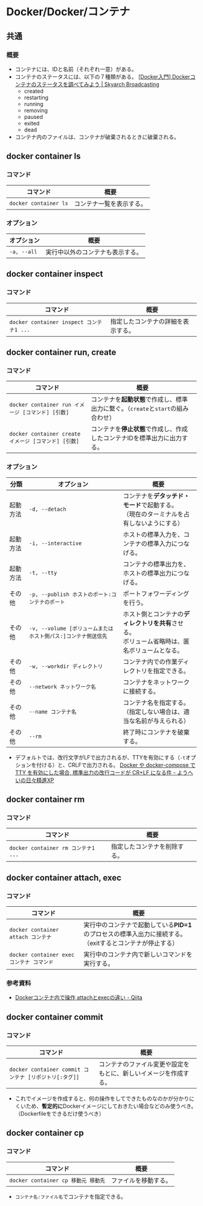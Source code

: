 # Docker/Docker/コンテナ

## 共通

### 概要

- コンテナには、IDと名前（それぞれ一意）がある。
- コンテナのステータスには、以下の７種類がある。
  [[Docker入門] Dockerコンテナのステータスを調べてみよう | Skyarch Broadcasting](https://www.skyarch.net/blog/?p=16702)
  - created
  - restarting
  - running
  - removing
  - paused
  - exited
  - dead
- コンテナ内のファイルは、コンテナが破棄されるときに破棄される。

## docker container ls

### コマンド

| コマンド              | 概要                     |
| --------------------- | ------------------------ |
| `docker container ls` | コンテナ一覧を表示する。 |

### オプション

| オプション  | 概要                             |
| ----------- | -------------------------------- |
| `-a, --all` | 実行中以外のコンテナも表示する。 |

## docker container inspect

### コマンド

| コマンド                                 | 概要                               |
| ---------------------------------------- | ---------------------------------- |
| `docker container inspect コンテナ1 ...` | 指定したコンテナの詳細を表示する。 |

## docker container run, create

### コマンド

| コマンド                                             | 概要                                                         |
| ---------------------------------------------------- | ------------------------------------------------------------ |
| `docker container run イメージ [コマンド] [引数]`    | コンテナを**起動状態**で作成し、標準出力に繋ぐ。（`create`と`start`の組み合わせ） |
| `docker container create イメージ [コマンド] [引数]` | コンテナを**停止状態**で作成し、作成したコンテナIDを標準出力に出力する。 |

### オプション

| 分類     | オプション                                                   | 概要                                                         |
| -------- | ------------------------------------------------------------ | ------------------------------------------------------------ |
| 起動方法 | `-d, --detach`                                               | コンテナを**デタッチド・モード**で起動する。<br />（現在のターミナルを占有しないようにする） |
| 起動方法 | `-i, --interactive`                                          | ホストの標準入力を、コンテナの標準入力につなげる。           |
| 起動方法 | `-t, --tty`                                                  | コンテナの標準出力を、ホストの標準出力につなげる。           |
| その他   | `-p, --publish ホストのポート:コンテナのポート`              | ポートフォワーディングを行う。                               |
| その他   | `-v, --volume [ボリュームまたはホスト側パス:]コンテナ側送信先` | ホスト側とコンテナの**ディレクトリを共有**させる。<br />ボリューム省略時は、匿名ボリュームとなる。 |
| その他   | `-w, --workdir ディレクトリ`                                 | コンテナ内での作業ディレクトリを指定できる。                 |
| その他   | `--network ネットワーク名`                                   | コンテナをネットワークに接続する。                           |
| その他   | `--name コンテナ名`                                          | コンテナ名を指定する。<br />（指定しない場合は、適当な名前が与えられる） |
| その他   | `--rm`                                                       | 終了時にコンテナを破棄する。                                 |

- デフォルトでは、改行文字がLFで出力されるが、TTYを有効にする（`-t`オプションを付ける）と、CRLFで出力される。
  [Docker や docker-compose で TTY を有効にした場合, 標準出力の改行コードが CR+LF になる件 - ようへいの日々精進XP](https://inokara.hateblo.jp/entry/2018/12/19/235758)

## docker container rm

### コマンド

| コマンド                            | 概要                         |
| ----------------------------------- | ---------------------------- |
| `docker container rm コンテナ1 ...` | 指定したコンテナを削除する。 |

## docker container attach, exec

### コマンド

| コマンド                                  | 概要                                                         |
| ----------------------------------------- | ------------------------------------------------------------ |
| `docker container attach コンテナ`        | 実行中のコンテナで起動している**PID=1**のプロセスの標準入出力に接続する。<br />（exitするとコンテナが停止する） |
| `docker container exec コンテナ コマンド` | 実行中のコンテナ内で新しいコマンドを実行する。               |

### 参考資料

- [Dockerコンテナ内で操作 attachとexecの違い - Qiita](https://qiita.com/RyoMa_0923/items/9b5d2c4a97205692a560)

## docker container commit

### コマンド

| コマンド                                               | 概要                                                         |
| ------------------------------------------------------ | ------------------------------------------------------------ |
| `docker container commit コンテナ [リポジトリ[:タグ]]` | コンテナのファイル変更や設定をもとに、新しいイメージを作成する。 |

- これでイメージを作成すると、何の操作をしてできたものなのかが分かりにくいため、**暫定的に**Dockerイメージにしておきたい場合などのみ使うべき。（Dockerfileをできるだけ使うべき）

## docker container cp

### コマンド

| コマンド                            | 概要                 |
| ----------------------------------- | -------------------- |
| `docker container cp 移動元 移動先` | ファイルを移動する。 |

- `コンテナ名:ファイル名`でコンテナを指定できる。
